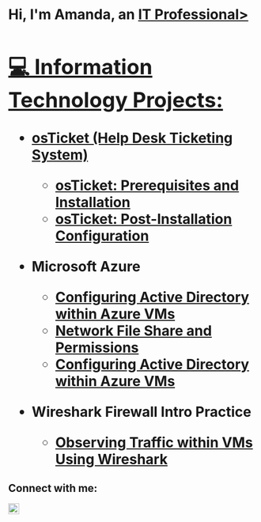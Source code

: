 <h1>Hi, I'm Amanda, an <a href="https://www.linkedin.com/in/amandaclarke2010/">IT Professional>

<h2>💻 Information Technology Projects:</h2>

- <b>osTicket (Help Desk Ticketing System)</b>
  - [osTicket: Prerequisites and Installation](https://github.com/Manda-39393/osticket-prereqs)
  - [osTicket: Post-Installation Configuration](https://github.com/Manda-39393/post-install-config)
  
- <b>Microsoft Azure</b>
  - [Configuring Active Directory within Azure VMs](https://github.com/Manda-39393/Configuring-Active-Directory-within-Azure-VMs)
  - [Network File Share and Permissions](https://github.com/Manda-39393/Network-File-Shares-and-Permissions)
  - [Configuring Active Directory within Azure VMs](https://github.com/Manda-39393/Configuring-Active-Directory-within-Azure-VMs)

- <b>Wireshark Firewall Intro Practice</b>
  - [Observing Traffic within VMs Using Wireshark](https://github.com/Manda-39393/Wireshark-Firewall)
  
<h2>Connect with me:</h2>


[<img align="left" alt="Amanda | LinkedIn" width="22px" src="https://cdn.jsdelivr.net/npm/simple-icons@v3/icons/linkedin.svg" />][linkedin]


[linkedin]: https://www.linkedin.com/in/amandaclarke2010/
